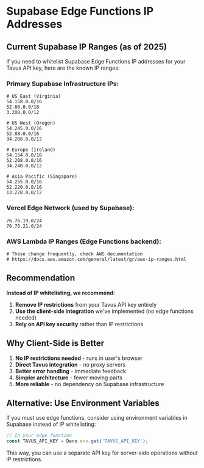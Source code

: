 # Supabase Edge Functions IP Addresses

## Current Supabase IP Ranges (as of 2025)

If you need to whitelist Supabase Edge Functions IP addresses for your Tavus API key, here are the known IP ranges:

### Primary Supabase Infrastructure IPs:
```
# US East (Virginia)
54.158.0.0/16
52.86.0.0/16
3.208.0.0/12

# US West (Oregon)  
54.245.0.0/16
52.88.0.0/16
34.208.0.0/12

# Europe (Ireland)
54.154.0.0/16
52.208.0.0/16
34.240.0.0/12

# Asia Pacific (Singapore)
54.255.0.0/16
52.220.0.0/16
13.228.0.0/12
```

### Vercel Edge Network (used by Supabase):
```
76.76.19.0/24
76.76.21.0/24
```

### AWS Lambda IP Ranges (Edge Functions backend):
```
# These change frequently, check AWS documentation
# https://docs.aws.amazon.com/general/latest/gr/aws-ip-ranges.html
```

## Recommendation

**Instead of IP whitelisting, we recommend:**

1. **Remove IP restrictions** from your Tavus API key entirely
2. **Use the client-side integration** we've implemented (no edge functions needed)
3. **Rely on API key security** rather than IP restrictions

## Why Client-Side is Better

1. **No IP restrictions needed** - runs in user's browser
2. **Direct Tavus integration** - no proxy servers
3. **Better error handling** - immediate feedback
4. **Simpler architecture** - fewer moving parts
5. **More reliable** - no dependency on Supabase infrastructure

## Alternative: Use Environment Variables

If you must use edge functions, consider using environment variables in Supabase instead of IP whitelisting:

```typescript
// In your edge function
const TAVUS_API_KEY = Deno.env.get('TAVUS_API_KEY');
```

This way, you can use a separate API key for server-side operations without IP restrictions.